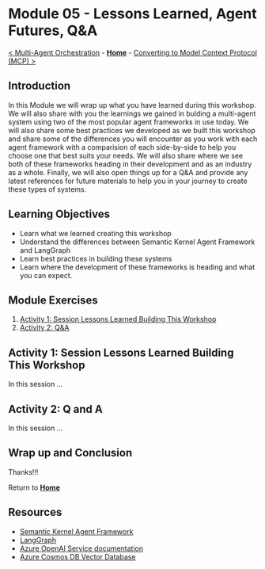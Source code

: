 # Module 05 - Lessons Learned, Agent Futures, Q&A

[< Multi-Agent Orchestration](./Module-04.md) - **[Home](Home.md)** - [Converting to Model Context Protocol (MCP) >](./Module-06.md)

## Introduction

In this Module we will wrap up what you have learned during this workshop. We will also share with you the learnings we gained in bulding a multi-agent system using two of the most popular agent frameworks in use today. We will also share some best practices we developed as we built this workshop and share some of the differences you will encounter as you work with each agent framework with a comparision of each side-by-side to help you choose one that best suits your needs. We will also share where we see both of these frameworks heading in their development and as an industry as a whole. Finally, we will also open things up for a Q&A and provide any latest references for future materials to help you in your journey to create these types of systems.

## Learning Objectives

- Learn what we learned creating this workshop
- Understand the differences between Semantic Kernel Agent Framework and LangGraph
- Learn best practices in building these systems
- Learn where the development of these frameworks is heading and what you can expect.

## Module Exercises

1. [Activity 1: Session Lessons Learned Building This Workshop](#activity-1-session-lessons-learned-building-this-workshop)
2. [Activity 2: Q&A](#activity-2-q-and-a)


## Activity 1: Session Lessons Learned Building This Workshop

In this session ...

## Activity 2: Q and A

In this session ...


## Wrap up and Conclusion

Thanks!!!

Return to **[Home](Home.md)**


## Resources

- [Semantic Kernel Agent Framework](https://learn.microsoft.com/semantic-kernel/frameworks/agent)
- [LangGraph](https://langchain-ai.github.io/langgraph/concepts/)
- [Azure OpenAI Service documentation](https://learn.microsoft.com/azure/cognitive-services/openai/)
- [Azure Cosmos DB Vector Database](https://learn.microsoft.com/azure/cosmos-db/vector-database)